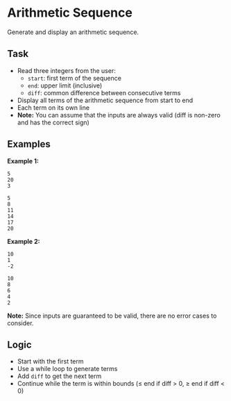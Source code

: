 # Arithmetic Sequence

Generate and display an arithmetic sequence.

## Task
- Read three integers from the user:
  - `start`: first term of the sequence
  - `end`: upper limit (inclusive)
  - `diff`: common difference between consecutive terms
- Display all terms of the arithmetic sequence from start to end
- Each term on its own line
- **Note:** You can assume that the inputs are always valid (diff is non-zero and has the correct sign)

## Examples
**Example 1:**
```
5
20
3
```
```
5
8
11
14
17
20
```

**Example 2:**
```
10
1
-2
```
```
10
8
6
4
2
```

**Note:** Since inputs are guaranteed to be valid, there are no error cases to consider.

## Logic
- Start with the first term
- Use a while loop to generate terms
- Add `diff` to get the next term
- Continue while the term is within bounds (≤ end if diff > 0, ≥ end if diff < 0)
